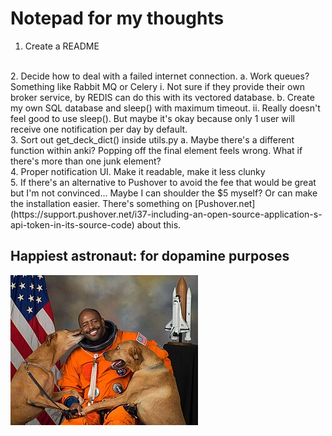 # Notepad for my thoughts

1. Create a README
</br>
2. Decide how to deal with a failed internet connection.
  a. Work queues? Something like Rabbit MQ or Celery
    i. Not sure if they provide their own broker service, by REDIS can do this with its vectored database.
  b. Create my own SQL database and sleep() with maximum timeout.
    ii. Really doesn't feel good to use sleep(). But maybe it's okay because only 1 user will receive one notification per day by default.
</br>
3. Sort out get_deck_dict() inside utils.py
  a. Maybe there's a different function within anki? Popping off the final element feels wrong. What if there's more than one junk element?
</br>
4. Proper notification UI. Make it readable, make it less clunky 
</br>
5. If there's an alternative to Pushover to avoid the fee that would be great but I'm not convinced... Maybe I can shoulder the $5 myself? Or can make the installation easier. There's something on [Pushover.net](https://support.pushover.net/i37-including-an-open-source-application-s-api-token-in-its-source-code) about this.

## Happiest astronaut: for dopamine purposes

![Happiest Astronaut](/happy%20astronaut.jpg)
